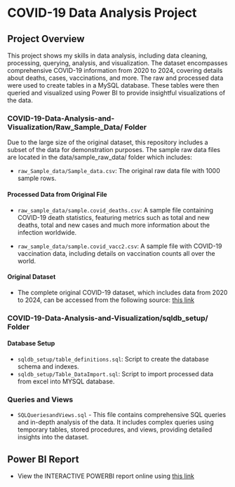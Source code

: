 # COVID-19 Data Analysis Project

## Project Overview
This project shows my skills in data analysis, including data cleaning, processing, querying, analysis, and visualization. The dataset encompasses comprehensive COVID-19 information from 2020 to 2024, covering details about deaths, cases, vaccinations, and more. The raw and processed data were used to create tables in a MySQL database. These tables were then queried and visualized using Power BI to provide insightful visualizations of the data.

### COVID-19-Data-Analysis-and-Visualization/Raw_Sample_Data/ Folder
Due to the large size of the original dataset, this repository includes a subset of the data for demonstration purposes. 
The sample raw data files are located in the data/sample_raw_data/ folder which includes:

- `raw_Sample_data/Sample_data.csv`: The original raw data file with 1000 sample rows.
#### Processed Data from Original File
- `raw_sample_data/sample.covid_deaths.csv`: A sample file containing COVID-19 death statistics,
   featuring metrics such as total and new deaths, total and new cases and much more information about the infection worldwide.
  
- `raw_sample_data/sample.covid_vacc2.csv`: A sample file with COVID-19 vaccination data, including details on vaccination counts all over the world.
#### Original Dataset
- The complete original COVID-19 dataset, which includes data from 2020 to 2024, can be accessed from the following source:
  [this link](https://ourworldindata.org/coronavirus)
  
### COVID-19-Data-Analysis-and-Visualization/sqldb_setup/ Folder 
#### Database Setup
- `sqldb_setup/table_definitions.sql`: Script to create the database schema and indexes.
- `sqldb_setup/Table_DataImport.sql`: Script to import processed data from excel into MYSQL database.

### Queries and Views
- `SQLQueriesandViews.sql` - This file contains comprehensive SQL queries and in-depth analysis of the data. 
  It includes complex queries using temporary tables, stored procedures, and views, providing detailed insights into the dataset.

## Power BI Report
- View the INTERACTIVE POWERBI report online using [this link](https://bit.ly/4bMZE7O)
